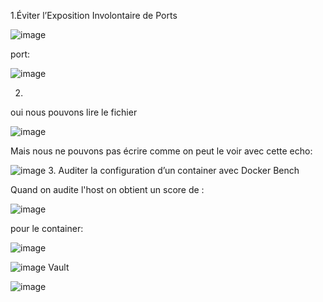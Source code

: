 1.Éviter l’Exposition Involontaire de Ports 

![image](https://github.com/user-attachments/assets/91cf8899-1c4c-46c6-9dcc-5a2d471783aa)

port: 

![image](https://github.com/user-attachments/assets/6edfd505-d58d-4c8d-ab50-29a2c91e0b9d)

2.
oui nous pouvons lire le fichier

![image](https://github.com/user-attachments/assets/bcf814d0-16d6-42e6-b819-e6d59d5b0f77)

Mais nous ne pouvons pas écrire comme on peut le voir avec cette echo:

![image](https://github.com/user-attachments/assets/dfcdf371-cf10-4b53-be5f-8cf5043edf0d)
3. Auditer la configuration d’un container avec Docker Bench

Quand on audite l'host on obtient un score de :

![image](https://github.com/user-attachments/assets/3bee5764-4f53-45dd-909c-e0cea7171ade)

pour le container: 

![image](https://github.com/user-attachments/assets/8137e771-ed00-46f1-b52f-7974afcd9feb)


![image](https://github.com/user-attachments/assets/69e651f4-cb68-44cb-a9d6-2bacc6062956)
Vault

![image](https://github.com/user-attachments/assets/e1c03316-73ae-4b5b-aea6-f4fe81226b46)
